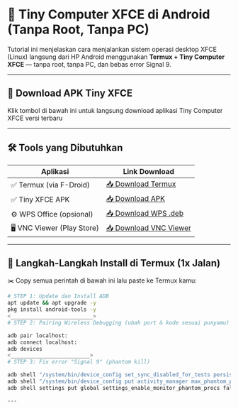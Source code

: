 # 🧠 Tiny Computer XFCE di Android (Tanpa Root, Tanpa PC)

Tutorial ini menjelaskan cara menjalankan sistem operasi desktop XFCE (Linux) langsung dari HP Android menggunakan **Termux + Tiny Computer XFCE** — tanpa root, tanpa PC, dan bebas error Signal 9.

---

## 📲 Download APK Tiny XFCE

Klik tombol di bawah ini untuk langsung download aplikasi Tiny Computer XFCE versi terbaru

---

## 🛠️ Tools yang Dibutuhkan

| Aplikasi                  | Link Download                                                                 |
|---------------------------|-------------------------------------------------------------------------------|
| ✅ Termux (via F-Droid)    | [📥 Download Termux](https://f-droid.org/packages/com.termux/)                |
| ✅ Tiny XFCE APK           | [📥 Download APK](https://github.com/danzganteng11/Tiny/releases/download/v1.0.24/Tiny-computer-xfce.apk) |
| ⚙️ WPS Office (opsional)   | [📥 Download WPS .deb](https://github.com/wps-community)                      |
| 🖥️ VNC Viewer (Play Store) | [📥 Download VNC Viewer](https://play.google.com/store/apps/details?id=com.realvnc.viewer.android) |

---

## 🚀 Langkah-Langkah Install di Termux (1x Jalan)

✂️ Copy semua perintah di bawah ini lalu paste ke Termux kamu:

```bash
# STEP 1: Update dan Install ADB
apt update && apt upgrade -y
pkg install android-tools -y
<__________________________>
# STEP 2: Pairing Wireless Debugging (ubah port & kode sesuai punyamu)

adb pair localhost:
adb connect localhost:
adb devices
<_________________________>
# STEP 3: Fix error "Signal 9" (phantom kill)

adb shell "/system/bin/device_config set_sync_disabled_for_tests persistent"
adb shell "/system/bin/device_config put activity_manager max_phantom_processes 2147483647"
adb shell settings put global settings_enable_monitor_phantom_procs false

---
